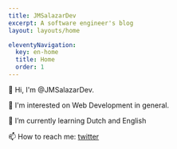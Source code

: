 ```yaml
---
title: JMSalazarDev
excerpt: A software engineer's blog
layout: layouts/home

eleventyNavigation:
  key: en-home
  title: Home
  order: 1
---
```


👋 Hi, I'm @JMSalazarDev.

👀 I'm interested on Web Development in general.

📖 I’m currently learning Dutch and English

📫 How to reach me: [twitter](https://twitter.com/jmsalazardev)
